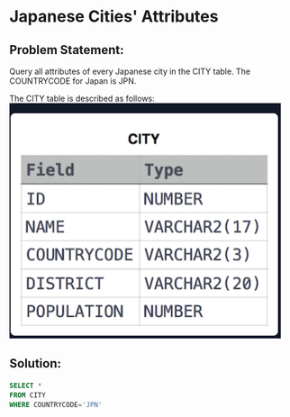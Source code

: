 # Japanese Cities' Attributes

## Problem Statement:
Query all attributes of every Japanese city in the CITY table. The COUNTRYCODE for Japan is JPN.

The CITY table is described as follows:
![](./Images/City.png)

## Solution:
``` SQL
SELECT *
FROM CITY
WHERE COUNTRYCODE='JPN'
```